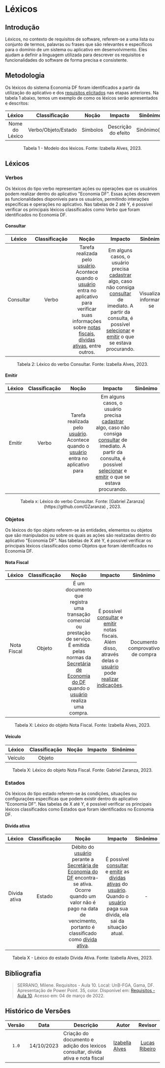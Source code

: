# Léxicos
## Introdução
Léxicos, no contexto de requisitos de software, referem-se a uma lista ou conjunto de termos, palavras ou frases que são relevantes e específicos para o domínio de um sistema ou aplicativo em desenvolvimento. Eles ajudam a definir a linguagem utilizada para descrever os requisitos e funcionalidades do software de forma precisa e consistente.

## Metodologia
Os léxicos do sistema Economia DF foram identificados a partir da utilização do aplicativo e dos [requisitos elicitados](https://requisitos-de-software.github.io/2023.2-Economia-DF/elicitacao/requisitos-elicitados/#tabela-de-requisitos-elicitados) nas etapas anteriores. Na tabela 1 abaixo, temos um exemplo de como os léxicos serão apresentados e descritos:

|     Léxico     |   Classificação   |   Noção  |       Impacto       |   Sinônimo  |
| :------------: | :---------------: | :------: | :-----------------: | :---------: |
| Nome do Léxico | Verbo/Objeto/Estado | Símbolos | Descrição do efeito | Sinônimo(s) |
<div align="center">
<p>Tabela 1 - Modelo dos léxicos. Fonte: Izabella Alves, 2023.</p>
</div>

## Léxicos
### Verbos
Os léxicos do tipo verbo representam ações ou operações que os usuários podem realizar dentro do aplicativo "Economia DF". Essas ações descrevem as funcionalidades disponíveis para os usuários, permitindo interações específicas e operações no aplicativo. Nas tabelas
de 2 até Y, é possível verificar os principais léxicos classificados como Verbo que foram identificados no Economia DF.

#### <a id="consultar">Consultar</a>

|     Léxico     |   Classificação   |   Noção  |       Impacto       |   Sinônimo  |
| :------------: | :---------------: | :------: | :-----------------: | :---------: |
| Consultar | Verbo | Tarefa realizada pelo <a href="#usuario">usuário</a>. Acontece quando o <a href="#usuario">usuário</a> entra no aplicativo para verificar suas informações sobre <a href="#notasfiscais">notas fiscais</a>, <a href="#dividaativa">dívidas ativas</a>, entre outros. | Em alguns casos, o usuário precisa <a href="#cadastrar">cadastrar</a> algo, caso não consiga <a href="#consultar">consultar</a> de imediato. A partir da consulta, é possível <a href="#selecionar">selecionar</a> e <a href="#emitir">emitir</a> o que se estava procurando.| Visualizar, informar-se |

 <div align="center">
    <p> Tabela 2: Léxico do verbo Consultar. Fonte: Izabella Alves, 2023.</p> 
</div>

#### <a id="emitir">Emitir</a> 

|     Léxico     |   Classificação   |   Noção  |       Impacto       |   Sinônimo  |
| :------------: | :---------------: | :------: | :-----------------: | :---------: |
| Emitir | Verbo | Tarefa realizada pelo <a href="#usuario">usuário</a>. Acontece quando o <a href="#usuario">usuário</a> entra no aplicativo para  | Em alguns casos, o usuário precisa <a href="#cadastrar">cadastrar</a> algo, caso não consiga <a href="#consultar">consultar</a> de imediato. A partir da consulta, é possível <a href="#selecionar">selecionar</a> e <a href="#emitir">emitir</a> o que se estava procurando.| |

 <div align="center">
    <p> Tabela x: Léxico do verbo Consultar. Fonte: [Gabriel Zaranza](https://github.com/GZaranza) , 2023.</p>
</div>

### Objetos
Os léxicos do tipo objeto referem-se às entidades, elementos ou objetos que são manipulados ou sobre os quais as ações são realizadas dentro do aplicativo "Economia DF". 
Nas tabelas de X até Y, é possível verificar os principais léxicos classificados como Objetos que foram identificados no Economia DF.

#### <a id="notafiscal">Nota Fiscal</a>
|     Léxico     |   Classificação   |   Noção  |       Impacto       |   Sinônimo  |
| :------------: | :---------------: | :------: | :-----------------: | :---------: |
| Nota Fiscal | Objeto | É um documento que registra uma transação comercial ou prestação de serviço. É emitida pelas normas da <a href="#seed">Secretária de Economia do DF</a> quando o <a href="#usuário">usuário</a> realiza uma compra.| É possível <a href="#consultar">consultar</a> e <a href="#emitir">emitir</a> notas fiscais. Além disso, através delas o <a href="#usuario">usuário</a> pode <a href="#realizarindicacao">realizar indicações</a>.| Documento comprovativo de compra |
 <div align="center">
    <p> Tabela X: Léxico do objeto Nota Fiscal. Fonte: Izabella Alves, 2023.</p>
</div>

#### <a id="veiculo">Veículo </a>
|     Léxico     |   Classificação   |   Noção  |       Impacto       |   Sinônimo  |
| :------------: | :---------------: | :------: | :-----------------: | :---------: |
|Veículo | Objeto | | | |
 <div align="center">
    <p> Tabela X: Léxico do objeto Nota Fiscal. Fonte: Gabriel Zaranza, 2023.</p>
</div>


### Estados

Os léxicos do tipo estado referem-se às condições, situações ou configurações específicas que podem existir dentro do aplicativo "Economia DF".
Nas tabelas de X até Y, é possível verificar os principais léxicos classificados como Estados que foram identificados no Economia DF.

#### <a id="dividaativa">Dívida ativa</a>
|     Léxico     |   Classificação   |   Noção  |       Impacto       |   Sinônimo  |
| :------------: | :---------------: | :------: | :-----------------: | :---------: |
| Dívida ativa | Estado | Débito do <a href="#usuario">usuário</a> perante a <a href="#seed">Secretária de Economia do DF</a> encontra-se ativa. Ocorre quando um valor não é pago na data de vencimento, portanto é classificado como <a href="#dividaativa">dívida ativa</a>.|É possível <a href="#consultar">consultar</a> e <a href="#emitir">emitir</a> as <a href="#dividaativa">dívidas ativas</a> do <a href="#usuario">usuário</a>. Quando o <a href="#usuario">usuário</a> paga sua dívida, ela sai da situação atual.| - |
<div align="center">
<p>Tabela X - Léxico do estado Dívida Ativa. Fonte: Izabella Alves, 2023.</p>
</div>

## Bibliografia
> SERRANO, Milene. Requisitos - Aula 10. Local: UnB-FGA, Gama, DF. Apresentação de Power Point. 35, color. Disponível em: [Requisitos - Aula 10](https://aprender3.unb.br/pluginfile.php/2523091/mod_resource/content/1/Aula%2010.pdf). Acesso em: 04 de março de 2022.
>
## Histórico de Versões

|Versão|Data|Descrição|Autor|Revisor|
|:----:|----|---------|-----|:-------:|
|`1.0`|14/10/2023|Criação do documento e adição dos lexicos consultar, divida ativa e nota fiscal|[Izabella Alves](https://github.com/izabellaalves)|[Lucas Ribeiro](https://github.com/lucassouzs)|

